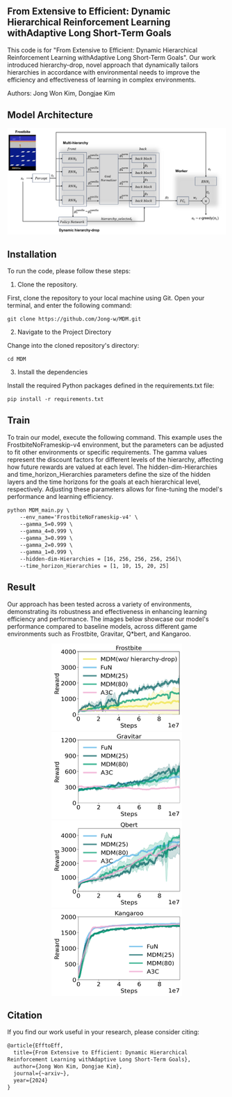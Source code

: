 
## From Extensive to Efficient: Dynamic Hierarchical Reinforcement Learning withAdaptive Long Short-Term Goals


This code is for "From Extensive to Efficient: Dynamic Hierarchical Reinforcement Learning withAdaptive Long Short-Term Goals". Our work introduced hierarchy-drop, novel approach that dynamically tailors hierarchies in accordance with environmental needs to improve the efficiency and effectiveness of learning in complex environments.

Authors: Jong Won Kim, Dongjae Kim

## Model Architecture
![이미지](./img/fig_1.png)

## Installation

To run the code, please follow these steps:
1. Clone the repository.

First, clone the repository to your local machine using Git. Open your terminal, and enter the following command:
```
git clone https://github.com/Jong-w/MDM.git
```

2. Navigate to the Project Directory

Change into the cloned repository's directory:
```shell
cd MDM
```

3. Install the dependencies

Install the required Python packages defined in the requirements.txt file:
```
pip install -r requirements.txt
```


## Train

To train our model, execute the following command. This example uses the FrostbiteNoFrameskip-v4 environment, but the parameters can be adjusted to fit other environments or specific requirements. The gamma values represent the discount factors for different levels of the hierarchy, affecting how future rewards are valued at each level. The hidden-dim-Hierarchies and time_horizon_Hierarchies parameters define the size of the hidden layers and the time horizons for the goals at each hierarchical level, respectively. Adjusting these parameters allows for fine-tuning the model's performance and learning efficiency.

```
python MDM_main.py \
    --env_name='FrostbiteNoFrameskip-v4' \
    --gamma_5=0.999 \
    --gamma_4=0.999 \
    --gamma_3=0.999 \
    --gamma_2=0.999 \
    --gamma_1=0.999 \
    --hidden-dim-Hierarchies = [16, 256, 256, 256, 256]\
    --time_horizon_Hierarchies = [1, 10, 15, 20, 25]
```



## Result
Our approach has been tested across a variety of environments, demonstrating its robustness and effectiveness in enhancing learning efficiency and performance. The images below showcase our model's performance compared to baseline models, across different game environments such as Frostbite, Gravitar, Q*bert, and Kangaroo.

<p align="center">
<img src="./img/FROSTBITE.png" width="300" height="200">
<img src="./img/Gravitar.png" width="300" height="200">
<img src="./img/Qbert.png" width="300" height="200">
<img src="./img/Kangaroo.png" width="300" height="200">
</p>


## Citation
If you find our work useful in your research, please consider citing:
```
@article{EfftoEff,
  title={From Extensive to Efficient: Dynamic Hierarchical Reinforcement Learning withAdaptive Long Short-Term Goals},
  author={Jong Won Kim, Dongjae Kim},
  journal={~arxiv~},
  year={2024}
}
```